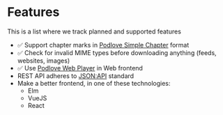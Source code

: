 # Features

This is a list where we track planned and supported features

* ✅ Support chapter marks in [Podlove Simple Chapter](https://podlove.org/simple-chapters/) format 
* ✅ Check for invalid MIME types before downloading anything (feeds, websites, images)
* ✅ Use [Podlove Web Player](https://github.com/podlove/podlove-web-player) in Web frontend
* REST API adheres to [JSON:API](https://jsonapi.org) standard
* Make a better frontend, in one of these technologies:
  * Elm
  * VueJS
  * React
